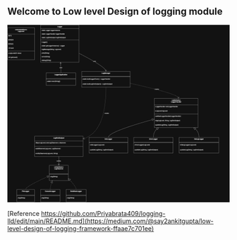 ## Welcome to Low level Design of logging module

![Alt text](./logger_lld.drawio.png)



[Reference
https://github.com/Priyabrata409/logging-lld/edit/main/README.md](https://medium.com/@say2ankitgupta/low-level-design-of-logging-framework-ffaae7c701ee)
